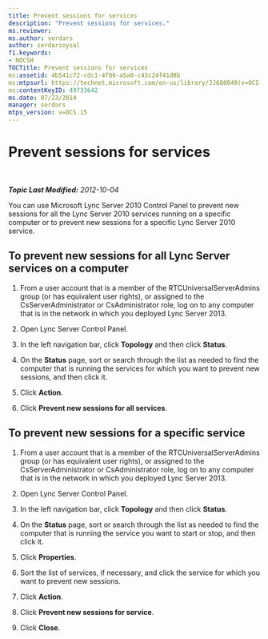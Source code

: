 ```yaml
---
title: Prevent sessions for services
description: "Prevent sessions for services."
ms.reviewer: 
ms.author: serdars
author: serdarsoysal
f1.keywords:
- NOCSH
TOCTitle: Prevent sessions for services
ms:assetid: 4b541c72-cdc1-4f86-a5a8-c43c24f41d8b
ms:mtpsurl: https://technet.microsoft.com/en-us/library/JJ688049(v=OCS.15)
ms:contentKeyID: 49733642
ms.date: 07/23/2014
manager: serdars
mtps_version: v=OCS.15
---
```


# Prevent sessions for services

<div data-xmlns="http://www.w3.org/1999/xhtml">

<div class="topic" data-xmlns="http://www.w3.org/1999/xhtml" data-msxsl="urn:schemas-microsoft-com:xslt" data-cs="https://msdn.microsoft.com/">

<div data-asp="https://msdn2.microsoft.com/asp">



</div>

<div id="mainSection">

<div id="mainBody">

<span> </span>

_**Topic Last Modified:** 2012-10-04_

You can use Microsoft Lync Server 2010 Control Panel to prevent new sessions for all the Lync Server 2010 services running on a specific computer or to prevent new sessions for a specific Lync Server 2010 service.

<div>

## To prevent new sessions for all Lync Server services on a computer

1.  From a user account that is a member of the RTCUniversalServerAdmins group (or has equivalent user rights), or assigned to the CsServerAdministrator or CsAdministrator role, log on to any computer that is in the network in which you deployed Lync Server 2013.

2.  Open Lync Server Control Panel.

3.  In the left navigation bar, click **Topology** and then click **Status**.

4.  On the **Status** page, sort or search through the list as needed to find the computer that is running the services for which you want to prevent new sessions, and then click it.

5.  Click **Action**.

6.  Click **Prevent new sessions for all services**.

</div>

<div>

## To prevent new sessions for a specific service

1.  From a user account that is a member of the RTCUniversalServerAdmins group (or has equivalent user rights), or assigned to the CsServerAdministrator or CsAdministrator role, log on to any computer that is in the network in which you deployed Lync Server 2013.

2.  Open Lync Server Control Panel.

3.  In the left navigation bar, click **Topology** and then click **Status**.

4.  On the **Status** page, sort or search through the list as needed to find the computer that is running the service you want to start or stop, and then click it.

5.  Click **Properties**.

6.  Sort the list of services, if necessary, and click the service for which you want to prevent new sessions.

7.  Click **Action**.

8.  Click **Prevent new sessions for service**.

9.  Click **Close**.

</div>

</div>

<span> </span>

</div>

</div>

</div>

